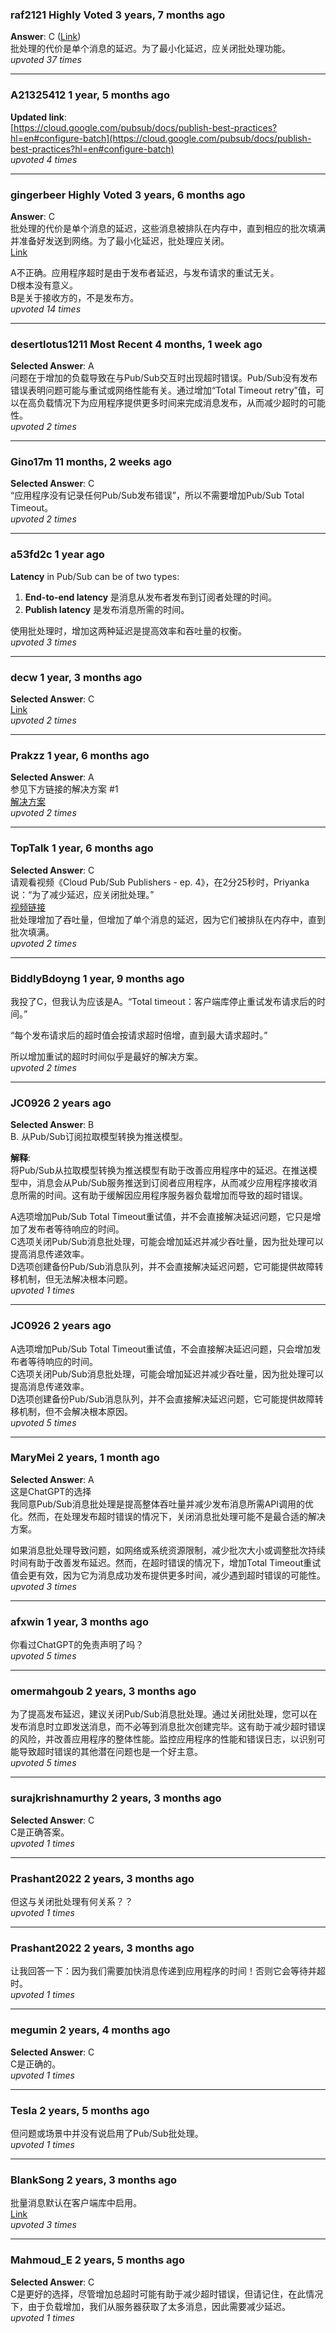 ### raf2121 Highly Voted 3 years, 7 months ago
**Answer**: C ([Link](https://cloud.google.com/pubsub/docs/publisher?hl=en#batching))  
批处理的代价是单个消息的延迟。为了最小化延迟，应关闭批处理功能。  
*upvoted 37 times*

---

### A21325412 1 year, 5 months ago
**Updated link**:  
[https://cloud.google.com/pubsub/docs/publish-best-practices?hl=en#configure-batch](https://cloud.google.com/pubsub/docs/publish-best-practices?hl=en#configure-batch)  
*upvoted 4 times*

---

### gingerbeer Highly Voted 3 years, 6 months ago
**Answer**: C  
批处理的代价是单个消息的延迟，这些消息被排队在内存中，直到相应的批次填满并准备好发送到网络。为了最小化延迟，批处理应关闭。  
[Link](https://cloud.google.com/pubsub/docs/publisher?hl=en#batching)

A不正确。应用程序超时是由于发布者延迟，与发布请求的重试无关。  
D根本没有意义。  
B是关于接收方的，不是发布方。  
*upvoted 14 times*

---

### desertlotus1211 Most Recent 4 months, 1 week ago
**Selected Answer**: A  
问题在于增加的负载导致在与Pub/Sub交互时出现超时错误。Pub/Sub没有发布错误表明问题可能与重试或网络性能有关。通过增加“Total Timeout retry”值，可以在高负载情况下为应用程序提供更多时间来完成消息发布，从而减少超时的可能性。  
*upvoted 2 times*

---

### Gino17m 11 months, 2 weeks ago
**Selected Answer**: C  
“应用程序没有记录任何Pub/Sub发布错误”，所以不需要增加Pub/Sub Total Timeout。  
*upvoted 2 times*

---

### a53fd2c 1 year ago
**Latency** in Pub/Sub can be of two types:
1. **End-to-end latency** 是消息从发布者发布到订阅者处理的时间。
2. **Publish latency** 是发布消息所需的时间。

使用批处理时，增加这两种延迟是提高效率和吞吐量的权衡。  
*upvoted 3 times*

---

### decw 1 year, 3 months ago
**Selected Answer**: C  
[Link](https://cloud.google.com/pubsub/docs/publish-best-practices#configure-batch)  
*upvoted 2 times*

---

### Prakzz 1 year, 6 months ago
**Selected Answer**: A  
参见下方链接的解决方案 #1  
[解决方案](https://saturncloud.io/blog/how-to-fix-deadlineexceeded-when-publishing-to-a-cloud-pubsub-topic-from-compute-engine/#:~:text=The%20timeout%20limit%20for%20publishing,receive%20the%20DEADLINE_EXCEEDED%20error%20message.)  
*upvoted 2 times*

---

### TopTalk 1 year, 6 months ago
**Selected Answer**: C  
请观看视频《Cloud Pub/Sub Publishers - ep. 4》，在2分25秒时，Priyanka说：“为了减少延迟，应关闭批处理。”  
[视频链接](https://www.youtube.com/watch?v=ML6P1ksHcqo&list=PLIivdWyY5sqKwVLe4BLJ-vlh9r9zCdOse&index=4)  
批处理增加了吞吐量，但增加了单个消息的延迟，因为它们被排队在内存中，直到批次填满。  
*upvoted 2 times*

---

### BiddlyBdoyng 1 year, 9 months ago
我投了C，但我认为应该是A。“Total timeout：客户端库停止重试发布请求后的时间。”

“每个发布请求后的超时值会按请求超时倍增，直到最大请求超时。”

所以增加重试的超时时间似乎是最好的解决方案。  
*upvoted 2 times*

---

### JC0926 2 years ago
**Selected Answer**: B  
B. 从Pub/Sub订阅拉取模型转换为推送模型。  

**解释**:  
将Pub/Sub从拉取模型转换为推送模型有助于改善应用程序中的延迟。在推送模型中，消息会从Pub/Sub服务推送到订阅者应用程序，从而减少应用程序接收消息所需的时间。这有助于缓解因应用程序服务器负载增加而导致的超时错误。

A选项增加Pub/Sub Total Timeout重试值，并不会直接解决延迟问题，它只是增加了发布者等待响应的时间。  
C选项关闭Pub/Sub消息批处理，可能会增加延迟并减少吞吐量，因为批处理可以提高消息传递效率。  
D选项创建备份Pub/Sub消息队列，并不会直接解决延迟问题，它可能提供故障转移机制，但无法解决根本问题。  
*upvoted 1 times*

---

### JC0926 2 years ago
A选项增加Pub/Sub Total Timeout重试值，不会直接解决延迟问题，只会增加发布者等待响应的时间。  
C选项关闭Pub/Sub消息批处理，可能会增加延迟并减少吞吐量，因为批处理可以提高消息传递效率。  
D选项创建备份Pub/Sub消息队列，并不会直接解决延迟问题，它可能提供故障转移机制，但不会解决根本原因。  
*upvoted 5 times*

---

### MaryMei 2 years, 1 month ago
**Selected Answer**: A  
这是ChatGPT的选择  
我同意Pub/Sub消息批处理是提高整体吞吐量并减少发布消息所需API调用的优化。然而，在处理发布超时错误的情况下，关闭消息批处理可能不是最合适的解决方案。

如果消息批处理导致问题，如网络或系统资源限制，减少批次大小或调整批次持续时间有助于改善发布延迟。然而，在超时错误的情况下，增加Total Timeout重试值会更有效，因为它为消息成功发布提供更多时间，减少遇到超时错误的可能性。  
*upvoted 3 times*

---

### afxwin 1 year, 3 months ago
你看过ChatGPT的免责声明了吗？  
*upvoted 5 times*

---

### omermahgoub 2 years, 3 months ago
为了提高发布延迟，建议关闭Pub/Sub消息批处理。通过关闭批处理，您可以在发布消息时立即发送消息，而不必等到消息批次创建完毕。这有助于减少超时错误的风险，并改善应用程序的整体性能。监控应用程序的性能和错误日志，以识别可能导致超时错误的其他潜在问题也是一个好主意。  
*upvoted 5 times*

---

### surajkrishnamurthy 2 years, 3 months ago
**Selected Answer**: C  
C是正确答案。  
*upvoted 1 times*

---

### Prashant2022 2 years, 3 months ago
但这与关闭批处理有何关系？？  
*upvoted 1 times*

---

### Prashant2022 2 years, 3 months ago
让我回答一下：因为我们需要加快消息传递到应用程序的时间！否则它会等待并超时。  
*upvoted 1 times*

---

### megumin 2 years, 4 months ago
**Selected Answer**: C  
C是正确的。  
*upvoted 1 times*

---

### Tesla 2 years, 5 months ago
但问题或场景中并没有说启用了Pub/Sub批处理。  
*upvoted 1 times*

---

### BlankSong 2 years, 3 months ago
批量消息默认在客户端库中启用。  
[Link](https://cloud.google.com/pubsub/docs/publisher?hl=en#batching)  
*upvoted 3 times*

---

### Mahmoud_E 2 years, 5 months ago
**Selected Answer**: C  
C是更好的选择，尽管增加总超时可能有助于减少超时错误，但请记住，在此情况下，由于负载增加，我们从服务器获取了太多消息，因此需要减少延迟。  
*upvoted 1 times*
